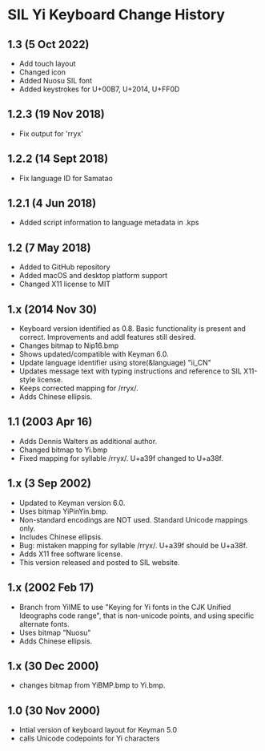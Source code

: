 SIL Yi Keyboard Change History
=======================

1.3 (5 Oct 2022)
--------------------
* Add touch layout
* Changed icon
* Added Nuosu SIL font
* Added keystrokes for U+00B7, U+2014, U+FF0D

1.2.3 (19 Nov 2018)
--------------------
* Fix output for 'rryx'

1.2.2 (14 Sept 2018)
--------------------
* Fix language ID for Samatao

1.2.1 (4 Jun 2018)
------------------
* Added script information to language metadata in .kps

1.2 (7 May 2018)
-----------------
* Added to GitHub repository
* Added macOS and desktop platform support
* Changed X11 license to MIT

1.x (2014 Nov 30)
-----------------
* Keyboard version identified as 0.8. Basic functionality is present and correct. Improvements and addl features still desired.
* Changes bitmap to Nip16.bmp
* Shows updated/compatible with Keyman 6.0.
* Update language identifier using store(&language) "ii_CN"
* Updates message text with typing instructions and reference to SIL X11-style license.
* Keeps corrected mapping for /rryx/.
* Adds Chinese ellipsis.

1.1 (2003 Apr 16)
-----------------
* Adds Dennis Walters as additional author.
* Changed bitmap to Yi.bmp
* Fixed mapping for syllable /rryx/. U+a39f changed to U+a38f.

1.x (3 Sep 2002)
-----------------
* Updated to Keyman version 6.0.
* Uses bitmap YiPinYin.bmp.
* Non-standard encodings are NOT used. Standard Unicode mappings only.
* Includes Chinese ellipsis.
* Bug: mistaken mapping for syllable /rryx/. U+a39f should be U+a38f.
* Adds X11 free software license.
* This version released and posted to SIL website.

1.x (2002 Feb 17)
-----------------
* Branch from YiIME to use "Keying for Yi fonts in the CJK Unified Ideographs code range", that is non-unicode points, and using specific alternate fonts.
* Uses bitmap "Nuosu"
* Adds Chinese ellipsis.

1.x (30 Dec 2000)
-----------------
* changes bitmap from YiBMP.bmp to Yi.bmp.

1.0 (30 Nov 2000)
-----------------
* Intial version of keyboard layout for Keyman 5.0
* calls Unicode codepoints for Yi characters